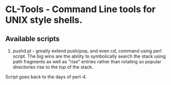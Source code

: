 # CL-Tools - Command Line tools for UNIX style shells. 

## Available scripts
1. pushd.pl - greatly extend push/pop, and even cd, command using perl script. The big wins are the ability to symbolically search the stack using path fragments as well as "rise" entries rather than rotating so popular directories rise to the top of the stack. 

  Script goes back to the days of perl-4.

